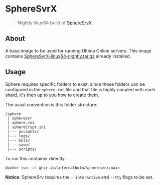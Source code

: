 # SphereSvrX 

> Nightly linux64 build of [SphereSrvX](https://github.com/Sphereserver/Source-X)

## About

A base image to be used for running Ultima Online servers. This image contains
[SphereSvrX-linux64-nightly.tar.gz](https://forum.spherecommunity.net/sshare.php?srt=4)
already installed. 

## Usage

Sphere requires specific folders to exist, since those folders can be
configured in the `sphere.ini` file and that file is highly coupled with each
shard, it's then up to you how to create them.

The usual convention is this folder structure:

```
/sphere 
 | spheresvr
 | sphere.ini
 | sphereCrypt.ini
 |--- accounts/
 |--- logs/
 |--- muls/
 |--- save/
 |--- scripts/
```

To run this container directly:

```bash
docker run -it ghcr.io/infernalholm/spheresvrx:main
```

**Notice**: SphereSrv requires the `--interactive` and `--tty` flags to be set.
